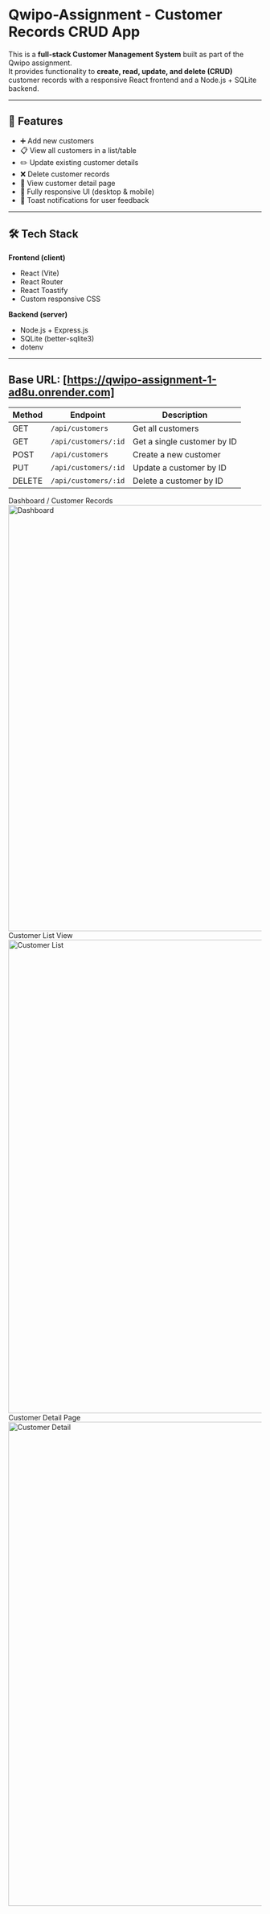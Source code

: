 # Qwipo-Assignment - Customer Records CRUD App

This is a **full-stack Customer Management System** built as part of the Qwipo assignment.  
It provides functionality to **create, read, update, and delete (CRUD)** customer records with a responsive React frontend and a Node.js + SQLite backend.

---

## 🚀 Features
- ➕ Add new customers  
- 📋 View all customers in a list/table  
- ✏️ Update existing customer details  
- ❌ Delete customer records  
- 👀 View customer detail page  
- 📱 Fully responsive UI (desktop & mobile)  
- 🔔 Toast notifications for user feedback  

---

## 🛠 Tech Stack

**Frontend (client)**
- React (Vite)  
- React Router  
- React Toastify  
- Custom responsive CSS  

**Backend (server)**
- Node.js + Express.js  
- SQLite (better-sqlite3)  
- dotenv  

---

## Base URL: [https://qwipo-assignment-1-ad8u.onrender.com]


| Method | Endpoint             | Description                 |
| ------ | -------------------- | --------------------------- |
| GET    | `/api/customers`     | Get all customers           |
| GET    | `/api/customers/:id` | Get a single customer by ID |
| POST   | `/api/customers`     | Create a new customer       |
| PUT    | `/api/customers/:id` | Update a customer by ID     |
| DELETE | `/api/customers/:id` | Delete a customer by ID     |


Dashboard / Customer Records
<img width="1817" height="847" alt="Dashboard" src="https://github.com/user-attachments/assets/93af38b8-a06e-449d-af1b-0bb40a11e3e6" />
Customer List View
<img width="1912" height="941" alt="Customer List" src="https://github.com/user-attachments/assets/c89e9d46-8bb8-4551-bdf6-8fc668979440" />
Customer Detail Page
<img width="1737" height="962" alt="Customer Detail" src="https://github.com/user-attachments/assets/6d0abc38-29e3-457a-8b0f-7c0792227ff0" />




